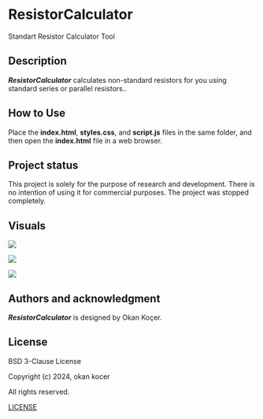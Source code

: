 # ResistorCalculator
Standart Resistor Calculator Tool

## Description

***ResistorCalculator*** calculates non-standard resistors for you using standard series or parallel resistors..

## How to Use

Place the **index.html**, **styles.css**, and **script.js** files in the same folder, and then open the **index.html** file in a web browser.

## Project status

This project is solely for the purpose of research and development. There is no intention of using it for commercial purposes. The project was stopped completely.  
	
## Visuals

![](https://github.com/user-attachments/assets/96adc030-8f00-4121-9afd-e29ca6195c4e)

![](https://github.com/user-attachments/assets/2cbae0ee-2cd3-4c6a-a1e3-8ac14c9bb147)

![](https://github.com/user-attachments/assets/ca2512c8-f906-4091-ab6f-23a8f16e4715)

## Authors and acknowledgment

***ResistorCalculator*** is designed by Okan Koçer.

## License
	
BSD 3-Clause License
	
Copyright (c) 2024, okan kocer
	
All rights reserved.
	
[LICENSE](LICENSE)
